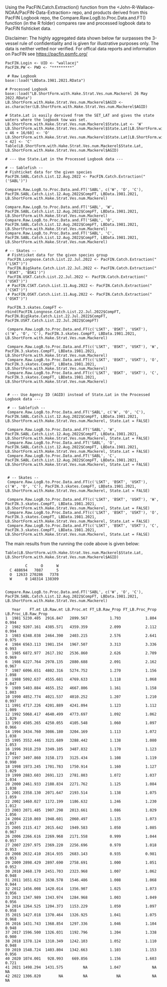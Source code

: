 Using the PacFIN.Catch.Extraction() function from the <John-R-Wallace-NOAA/PacFIN-Data-Extraction> repo, and products derived from this PacFIN Logbook repo, the Compare.Raw.LogB.to.Proc.Data.and.FT() function (in the R folder) compares raw and processed logbook data to PacFIN fishticket data. 

Disclaimer: The highly aggregated data shown below far surpasses the 3-vessel rule of confidentiality and is given for illustrative purposes only. The data is neither vetted nor verified. For offical data reports and information on PacFIN see https://pacfin.psmfc.org/

    PacFIN.Login <- UID <- "wallacej"
    PacFIN.PW <- PWD <- "*********"
    
     # Raw Logbook
    base::load("LBData.1981.2021.RData")
    
    # Processed Logbook
    base::load("LB.ShortForm.with.Hake.Strat.Ves.num.Mackerel 26 May 2022.RData")
    LB.ShortForm.with.Hake.Strat.Ves.num.Mackerel$AGID <- as.character(LB.ShortForm.with.Hake.Strat.Ves.num.Mackerel$AGID)
    
    # State.Lat is easily dervived from the SET_LAT and gives the state waters where the logbook tow was set.
    LB.ShortForm.with.Hake.Strat.Ves.num.Mackerel$State.Lat <- 'W'
    LB.ShortForm.with.Hake.Strat.Ves.num.Mackerel$State.Lat[LB.ShortForm.with.Hake.Strat.Ves.num.Mackerel$SET_LAT < 46 + 16/60] <- 'O'
    LB.ShortForm.with.Hake.Strat.Ves.num.Mackerel$State.Lat[LB.ShortForm.with.Hake.Strat.Ves.num.Mackerel$SET_LAT < 42] <- 'C'
    Table(LB.ShortForm.with.Hake.Strat.Ves.num.Mackerel$State.Lat, LB.ShortForm.with.Hake.Strat.Ves.num.Mackerel$AGID)
    
    # --- Use State.Lat in the Processed Logbook data ---
    
    # -- Sablefish --
    # Fishticket data for the given species
    PacFIN.SABL.Catch.List.12.Aug.2022 <- PacFIN.Catch.Extraction("('SABL')")
    
    Compare.Raw.LogB.to.Proc.Data.and.FT('SABL', c('W', 'O', 'C'), PacFIN.SABL.Catch.List.12.Aug.2022$CompFT, LBData.1981.2021, LB.ShortForm.with.Hake.Strat.Ves.num.Mackerel)
    
    Compare.Raw.LogB.to.Proc.Data.and.FT('SABL', 'W', PacFIN.SABL.Catch.List.12.Aug.2022$CompFT, LBData.1981.2021, LB.ShortForm.with.Hake.Strat.Ves.num.Mackerel)
    Compare.Raw.LogB.to.Proc.Data.and.FT('SABL', 'O', PacFIN.SABL.Catch.List.12.Aug.2022$CompFT, LBData.1981.2021, LB.ShortForm.with.Hake.Strat.Ves.num.Mackerel)
    Compare.Raw.LogB.to.Proc.Data.and.FT('SABL', 'C', PacFIN.SABL.Catch.List.12.Aug.2022$CompFT, LBData.1981.2021, LB.ShortForm.with.Hake.Strat.Ves.num.Mackerel)

    # -- Skates --
     # Fishticket data for the given species group
     PacFIN.Longnose.Catch.List.22.Jul.2022 <- PacFIN.Catch.Extraction("('LSKT')")
     PacFIN.BigSkate.Catch.List.22.Jul.2022 <- PacFIN.Catch.Extraction("('BSKT', 'BSK1')")
     PacFIN.USKT.Catch.List.22.Jul.2022 <- PacFIN.Catch.Extraction("('USKT')")
     # PacFIN.CSKT.Catch.List.11.Aug.2022 <- PacFIN.Catch.Extraction("('CSKT')")
     # PacFIN.OSKT.Catch.List.11.Aug.2022 <- PacFIN.Catch.Extraction("('OSKT')")
         
     PacFIN.3.skates.CompFT <- rbind(PacFIN.Longnose.Catch.List.22.Jul.2022$CompFT, PacFIN.BigSkate.Catch.List.22.Jul.2022$CompFT, PacFIN.USKT.Catch.List.22.Jul.2022$CompFT)
     
     Compare.Raw.LogB.to.Proc.Data.and.FT(c('LSKT', 'BSKT', 'USKT'), c('W', 'O', 'C'), PacFIN.3.skates.CompFT, LBData.1981.2021, LB.ShortForm.with.Hake.Strat.Ves.num.Mackerel)
     
     Compare.Raw.LogB.to.Proc.Data.and.FT(c('LSKT', 'BSKT', 'USKT'), 'W', PacFIN.3.skates.CompFT, LBData.1981.2021, LB.ShortForm.with.Hake.Strat.Ves.num.Mackerel)
     Compare.Raw.LogB.to.Proc.Data.and.FT(c('LSKT', 'BSKT', 'USKT'), 'O', PacFIN.3.skates.CompFT, LBData.1981.2021, LB.ShortForm.with.Hake.Strat.Ves.num.Mackerel)
     Compare.Raw.LogB.to.Proc.Data.and.FT(c('LSKT', 'BSKT', 'USKT'), 'C', PacFIN.3.skates.CompFT, LBData.1981.2021, LB.ShortForm.with.Hake.Strat.Ves.num.Mackerel)
     
     
     # --- Use Agency ID (AGID) instead of State.Lat in the Processed Logbook data ---
     
     # -- Sablefish --
     Compare.Raw.LogB.to.Proc.Data.and.FT('SABL', c('W', 'O', 'C'), PacFIN.SABL.Catch.List.12.Aug.2022$CompFT, LBData.1981.2021, LB.ShortForm.with.Hake.Strat.Ves.num.Mackerel, State.Lat = FALSE)
     
     Compare.Raw.LogB.to.Proc.Data.and.FT('SABL', 'W', PacFIN.SABL.Catch.List.12.Aug.2022$CompFT, LBData.1981.2021, LB.ShortForm.with.Hake.Strat.Ves.num.Mackerel, State.Lat = FALSE)
     Compare.Raw.LogB.to.Proc.Data.and.FT('SABL', 'O', PacFIN.SABL.Catch.List.12.Aug.2022$CompFT, LBData.1981.2021, LB.ShortForm.with.Hake.Strat.Ves.num.Mackerel, State.Lat = FALSE)
     Compare.Raw.LogB.to.Proc.Data.and.FT('SABL', 'C', PacFIN.SABL.Catch.List.12.Aug.2022$CompFT, LBData.1981.2021, LB.ShortForm.with.Hake.Strat.Ves.num.Mackerel, State.Lat = FALSE)
     
     
     # -- Skates --
     Compare.Raw.LogB.to.Proc.Data.and.FT(c('LSKT', 'BSKT', 'USKT'), c('W', 'O', 'C'), PacFIN.3.skates.CompFT, LBData.1981.2021, LB.ShortForm.with.Hake.Strat.Ves.num.Mackerel, State.Lat = FALSE)
      
     Compare.Raw.LogB.to.Proc.Data.and.FT(c('LSKT', 'BSKT', 'USKT'), 'W', PacFIN.3.skates.CompFT, LBData.1981.2021, LB.ShortForm.with.Hake.Strat.Ves.num.Mackerel, State.Lat = FALSE)
     Compare.Raw.LogB.to.Proc.Data.and.FT(c('LSKT', 'BSKT', 'USKT'), 'O', PacFIN.3.skates.CompFT, LBData.1981.2021, LB.ShortForm.with.Hake.Strat.Ves.num.Mackerel, State.Lat = FALSE)
     Compare.Raw.LogB.to.Proc.Data.and.FT(c('LSKT', 'BSKT', 'USKT'), 'C', PacFIN.3.skates.CompFT, LBData.1981.2021, LB.ShortForm.with.Hake.Strat.Ves.num.Mackerel, State.Lat = FALSE)
    
    
The main results from the running the code above is given below:

    Table(LB.ShortForm.with.Hake.Strat.Ves.num.Mackerel$State.Lat, LB.ShortForm.with.Hake.Strat.Ves.num.Mackerel$AGID)
       
             C      O      W
      C 488694   7087      5
      O  12633 270286   7378
      W      0 148314 138309
      
    
    Compare.Raw.LogB.to.Proc.Data.and.FT('SABL', c('W', 'O', 'C'), PacFIN.SABL.Catch.List.12.Aug.2022$CompFT, LBData.1981.2021, LB.ShortForm.with.Hake.Strat.Ves.num.Mackerel)
    
       Year    FT.mt LB.Raw.mt LB.Proc.mt FT_LB.Raw_Prop FT_LB.Proc_Prop LB.Proc_LB.Raw_Prop
    1  1981 5230.405  2916.847   2899.567          1.793           1.804               0.994
    2  1982 9207.161  4385.571   4359.359          2.099           2.112               0.994
    3  1983 6348.038  2464.390   2403.215          2.576           2.641               0.975
    4  1984 6563.113  1981.154   1967.507          3.313           3.336               0.993
    5  1985 6872.977  2617.192   2536.860          2.626           2.709               0.969
    6  1986 6227.764  2978.135   2880.688          2.091           2.162               0.967
    7  1987 6096.651  4802.316   5274.752          1.270           1.156               1.098
    8  1988 5092.637  4555.681   4769.633          1.118           1.068               1.047
    9  1989 5403.884  4655.152   4667.806          1.161           1.158               1.003
    10 1990 4852.774  4021.537   4010.252          1.207           1.210               0.997
    11 1991 4717.226  4201.889   4241.094          1.123           1.112               1.009
    12 1992 5068.417  4640.499   4773.697          1.092           1.062               1.029
    13 1993 4505.265  4250.055   4105.548          1.060           1.097               0.966
    14 1994 3434.760  3086.180   3204.169          1.113           1.072               1.038
    15 1995 3552.446  3121.689   3288.442          1.138           1.080               1.053
    16 1996 3918.259  3349.105   3487.832          1.170           1.123               1.041
    17 1997 3497.860  3158.173   3125.434          1.108           1.119               0.990
    18 1998 1973.245  1701.783   1750.914          1.160           1.127               1.029
    19 1999 2883.603  2691.123   2781.803          1.072           1.037               1.034
    20 2000 2461.933  2188.834   2271.762          1.125           1.084               1.038
    21 2001 2358.130  2071.647   2193.514          1.138           1.075               1.059
    22 2002 1460.027  1172.199   1186.632          1.246           1.230               1.012
    23 2003 2071.485  1907.298   2013.661          1.086           1.029               1.056
    24 2004 2210.869  1948.601   2060.497          1.135           1.073               1.057
    25 2005 2115.417  2015.642   1949.583          1.050           1.085               0.967
    26 2006 2266.616  2269.968   2171.558          0.999           1.044               0.957
    27 2007 2297.975  2369.220   2256.696          0.970           1.018               0.953
    28 2008 2632.410  2814.935   2683.143          0.935           0.981               0.953
    29 2009 2898.429  2897.690   2758.691          1.000           1.051               0.952
    30 2010 2468.170  2451.703   2323.968          1.007           1.062               0.948
    31 2011 1651.623  1638.578   1546.486          1.008           1.068               0.944
    32 2012 1456.008  1420.014   1356.907          1.025           1.073               0.956
    33 2013 1347.989  1343.974   1284.968          1.003           1.049               0.956
    34 2014 1264.525  1204.373   1153.229          1.050           1.097               0.958
    35 2015 1427.018  1370.464   1326.925          1.041           1.075               0.968
    36 2016 1431.743  1368.854   1297.336          1.046           1.104               0.948
    37 2017 1596.500  1326.031   1192.796          1.204           1.338               0.900
    38 2018 1378.124  1310.349   1242.103          1.052           1.110               0.948
    39 2019 1548.724  1403.804   1342.663          1.103           1.153               0.956
    40 2020 1074.001   928.993    669.856          1.156           1.603               0.721
    41 2021 1498.294  1431.575         NA          1.047              NA                  NA
    42 2022 1306.820        NA         NA             NA              NA                  NA
    

    
